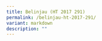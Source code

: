 ```yaml
---
title: Belinjau (HT 2017 291)
permalink: /belinjau-ht-2017-291/
variant: markdown
description: ""
---
```

